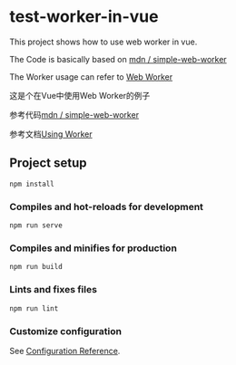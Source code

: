 # test-worker-in-vue

This project shows how to use web worker in vue.

The Code is basically based on [mdn / simple-web-worker](https://github.com/mdn/simple-web-worker)

The Worker usage can refer to [Web Worker](https://developer.mozilla.org/en-US/docs/Web/API/Web_Workers_API/Using_web_workers)

这是个在Vue中使用Web Worker的例子

参考代码[mdn / simple-web-worker](https://github.com/mdn/simple-web-worker)

参考文档[Using Worker](https://developer.mozilla.org/zh-CN/docs/Web/API/Web_Workers_API/Using_web_workers)

## Project setup
```
npm install
```

### Compiles and hot-reloads for development
```
npm run serve
```

### Compiles and minifies for production
```
npm run build
```

### Lints and fixes files
```
npm run lint
```

### Customize configuration
See [Configuration Reference](https://cli.vuejs.org/config/).
